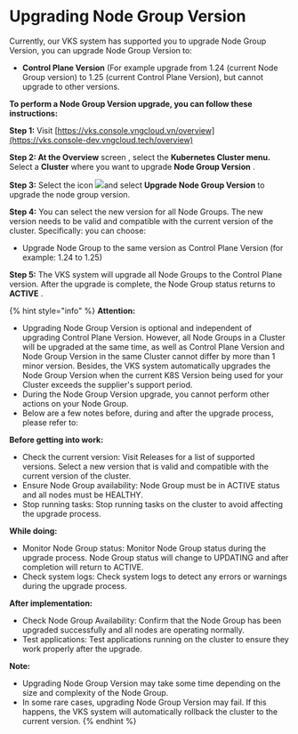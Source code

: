 # Upgrading Node Group Version

Currently, our VKS system has supported you to upgrade Node Group Version, you can upgrade Node Group Version to:

* **Control Plane Version** (For example upgrade from 1.24 (current Node Group version) to 1.25 (current Control Plane Version), but cannot upgrade to other versions.

**To perform a Node Group Version upgrade, you can follow these instructions:**

**Step 1:** Visit [https://vks.console.vngcloud.vn/overview](https://vks.console-dev.vngcloud.tech/overview)

**Step 2: At the Overview** screen , select the **Kubernetes Cluster menu.** Select a **Cluster** where you want to upgrade **Node Group Version** .

**Step 3:** Select the icon ![](https://docs.vngcloud.vn/\~gitbook/image?url=https%3A%2F%2Fdocs-admin.vngcloud.vn%2Fdownload%2Fthumbnails%2F73762196%2Fimage2024-4-16\_15-51-55.png%3Fversion%3D1%26modificationDate%3D1713258271000%26api%3Dv2\&width=40\&dpr=4\&quality=100\&sign=a9fb64df\&sv=1)and select **Upgrade Node Group Version** to upgrade the node group version.

**Step 4:** You can select the new version for all Node Groups. The new version needs to be valid and compatible with the current version of the cluster. Specifically: you can choose:

* Upgrade Node Group to the same version as Control Plane Version (for example: 1.24 to 1.25)

**Step 5:** The VKS system will upgrade all Node Groups to the Control Plane version. After the upgrade is complete, the Node Group status returns to **ACTIVE** .

{% hint style="info" %}
**Attention:**

* Upgrading Node Group Version is optional and independent of upgrading Control Plane Version. However, all Node Groups in a Cluster will be upgraded at the same time, as well as Control Plane Version and Node Group Version in the same Cluster cannot differ by more than 1 minor version. Besides, the VKS system automatically upgrades the Node Group Version when the current K8S Version being used for your Cluster exceeds the supplier's support period.
* During the Node Group Version upgrade, you cannot perform other actions on your Node Group.
* Below are a few notes before, during and after the upgrade process, please refer to:

**Before getting into work:**

* Check the current version: Visit Releases for a list of supported versions. Select a new version that is valid and compatible with the current version of the cluster.
* Ensure Node Group availability: Node Group must be in ACTIVE status and all nodes must be HEALTHY.
* Stop running tasks: Stop running tasks on the cluster to avoid affecting the upgrade process.

**While doing:**

* Monitor Node Group status: Monitor Node Group status during the upgrade process. Node Group status will change to UPDATING and after completion will return to ACTIVE.
* Check system logs: Check system logs to detect any errors or warnings during the upgrade process.

**After implementation:**

* Check Node Group Availability: Confirm that the Node Group has been upgraded successfully and all nodes are operating normally.
* Test applications: Test applications running on the cluster to ensure they work properly after the upgrade.

**Note:**

* Upgrading Node Group Version may take some time depending on the size and complexity of the Node Group.
* In some rare cases, upgrading Node Group Version may fail. If this happens, the VKS system will automatically rollback the cluster to the current version.
{% endhint %}
